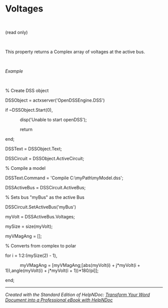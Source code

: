 # Voltages

&nbsp;

(read only)

&nbsp;

This property returns a Complex array of voltages at the active bus.

&nbsp;

*Example*

&nbsp;

% Create DSS object

DSSObject = actxserver('OpenDSSEngine.DSS')

if ~DSSObject.Start(0),

&nbsp; &nbsp; &nbsp; &nbsp; &nbsp; &nbsp; disp('Unable to start openDSS');

&nbsp; &nbsp; &nbsp; &nbsp; &nbsp; &nbsp; return

end;

DSSText = DSSObject.Text;

DSSCircuit = DSSObject.ActiveCircuit;

% Compile a model &nbsp; &nbsp;

DSSText.Command = 'Compile C:\\myPath\\myModel.dss';

DSSActiveBus = DSSCircuit.ActiveBus;

% Sets bus "myBus" as the active Bus

DSSCircuit.SetActiveBus('myBus')

myVolt = DSSActiveBus.Voltages;

mySize = size(myVolt);

myVMagAng = \[\];

% Converts from complex to polar

for i = 1:2:(mySize(2) - 1),

&nbsp; &nbsp; &nbsp; &nbsp; &nbsp; &nbsp; myVMagAng = \[myVMagAng;\[abs(myVolt(i) + j\*myVolt(i + 1)),angle(myVolt(i) + j\*myVolt(i + 1))\*180/pi\]\];

end;

***
_Created with the Standard Edition of HelpNDoc: [Transform Your Word Document into a Professional eBook with HelpNDoc](<https://www.helpndoc.com/step-by-step-guides/how-to-convert-a-word-docx-file-to-an-epub-or-kindle-ebook/>)_
